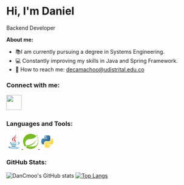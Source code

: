 # Hi, I'm Daniel
Backend Developer

**About me:**   
* 📚I am currently pursuing a degree in Systems Engineering.
* 💻 Constantly improving my skills in Java and Spring Framework.
* 📧 How to reach me: decamachoo@udistrital.edu.co
### Connect with me:
<p>
  <a href="https://www.linkedin.com/in/dancmo/" style="display: inline;">
  <img src="https://raw.githubusercontent.com/rahuldkjain/github-profile-readme-generator/master/src/images/icons/Social/linked-in-alt.svg" height="40" width="40" style="display: inline;">
</a>
</p>

### Languages and Tools:
<a href="https://www.java.com" rel="noreferrer" target="_blank">
   <img 
     src="https://raw.githubusercontent.com/devicons/devicon/master/icons/java/java-original.svg" 
     alt="java" 
     width="40" 
     height="40" 
     style="max-width: 100%;"/>
</a>
<a href="https://spring.io/" rel="nofollow"> <img src="https://raw.githubusercontent.com/devicons/devicon/master/icons/spring/spring-original.svg" alt="spring" width="40" height="40" style="max-width: 100%;"> </a>
  <a
    href="https://www.python.org"
    target="_blank"
    rel="noreferrer"
  >
    <img
      src="https://raw.githubusercontent.com/devicons/devicon/master/icons/python/python-original.svg"
      alt="python"
      width="40"
      height="40"
    />
  </a>

### GitHub Stats:   
![DanCmoo's GitHub stats](https://github-readme-stats.vercel.app/api?username=DanCmoo&show_icons=true&theme=radical)
[![Top Langs](https://github-readme-stats.vercel.app/api/top-langs/?username=DanCmoo&layout=donut&theme=radical)](https://github.com/anuraghazra/github-readme-stats)
